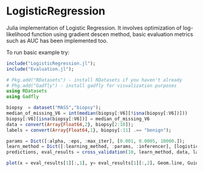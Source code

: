 # LogisticRegression
Julia implementation of Logistic Regression. It involves optimization of log-likelihood function using gradient descen method, basic evaluation metrics such as AUC has been implemented too. 

To run basic example try:

```julia
include("LogisticRegression.jl");
include("Evaluation.jl");

# Pkg.add("RDatasets") - install RDatasets if you haven't already 
# Phg.add("Gadfly") - install gadfly for visualization purposes 
using RDatasets
using Gadfly

biopsy  = dataset("MASS","biopsy");
median_of_missing_V6 = int(median(biopsy[:V6][!isna(biopsy[:V6])]))
biopsy[:V6][isna(biopsy[:V6])] = median_of_missing_V6
data = convert(Array{Float64,2}, biopsy[2:10]);
labels = convert(Array{Float64,1}, biopsy[:11] .== "benign");

params = Dict([:alpha, :eps, :max_iter], [0.001, 0.0005, 10000.]);
learn_method = Dict([:learning_method, :params, :inferencer], [logistic_regression_learn, params, predict]);
predictions, eval_results = cross_validation(10, learn_method, data, labels, auc);

plot(x = eval_results[1][:,1], y= eval_results[1][:,2], Geom.line, Guide.xlabel("1 - Specificity"), Guide.ylabel("Sensivitiy"))
```
